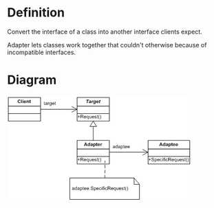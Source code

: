 # Definition
Convert the interface of a class into another interface clients expect.

Adapter lets classes work together that couldn't otherwise because of incompatible interfaces.

# Diagram
![Singleton](uml-diagram.gif)
